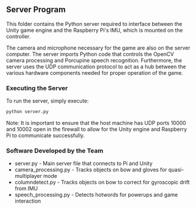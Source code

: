 ## Server Program

This folder contains the Python server required to interface between
the Unity game engine and the Raspberry Pi's IMU, which is mounted
on the controller.

The camera and microphone necessary for the game are also on the server
computer. The server imports Python code that controls the OpenCV camera
processing and Porcupine speech recognition. Furthermore, the server uses
the UDP communication protocol to act as a hub between the various hardware
components needed for proper operation of the game.

### Executing the Server

To run the server, simply execute:

```python
python server.py
```

Note: It is important to ensure that the host machine has UDP ports 10000 and
10002 open in the firewall to allow for the Unity engine and Raspberry Pi to
communicate successfully.

### Software Developed by the Team

* server.py - Main server file that connects to Pi and Unity
* camera_processing.py - Tracks objects on bow and gloves for quasi-multiplayer mode
* columndetect.py - Tracks objects on bow to correct for gyroscopic drift from IMU
* speech_processing.py - Detects hotwords for powerups and game interaction